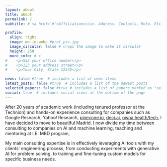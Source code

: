 ```yaml
---
layout: about
title: about
permalink: /
subtitle: # <a href='#'>Affiliations</a>. Address. Contacts. Moto. Etc.

profile:
  align: right
  image: me-ie.webp #prof_pic.jpg
  image_circular: false # crops the image to make it circular
  height: 250
  more_info: # >
#    <p>555 your office number</p>
#    <p>123 your address street</p>
#    <p>Your City, State 12345</p>

news: false #true  # includes a list of news items
latest_posts: false #true  # includes a list of the newest posts
selected_papers: false #true # includes a list of papers marked as "selected={true}"
social: true  # includes social icons at the bottom of the page
---
```

After 20 years of academic work (including tenured professor at the Technion) and 
hands-on experience consulting for companies such as Google Research, Yahoo! Research, 
[pinecone.io](https://pinecone.io), [deci.ai](https://deci.ai), [owna.health/tech](https://owna.health), I have decided to move to beautiful Madrid. 
I now divide my time between consulting to companies on AI and machine learning, 
teaching and mentoring at I.E. MBD program, 

My main consulting expertise is in effectively leveraging AI tools with my 
clients' engineering process, from conducting experiments with generative AI 
for problem solving, to training and fine-tuning custom models for specific business needs.


